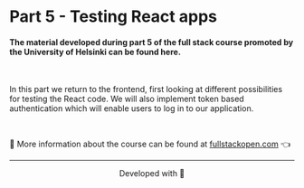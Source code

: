 # Part 5 - Testing React apps

#### The material developed during part 5 of the full stack course promoted by the University of Helsinki can be found here.

<br>

In this part we return to the frontend, first looking at different possibilities for testing the React code. We will also implement token based authentication which will enable users to log in to our application.

<br>

:mag_right: More information about the course can be found at [fullstackopen.com](https://fullstackopen.com/) 👈

---

<p align="center">Developed with 💙</p>